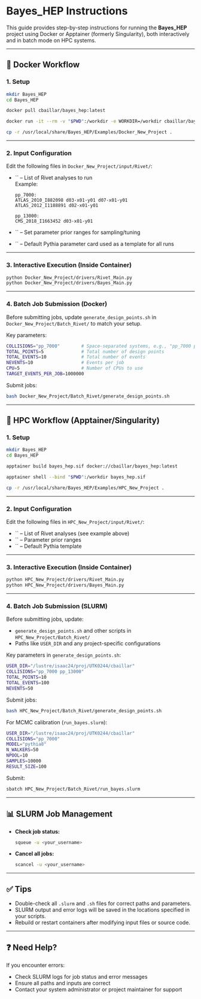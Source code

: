 # Bayes\_HEP Instructions

This guide provides step-by-step instructions for running the **Bayes\_HEP** project using Docker or Apptainer (formerly Singularity), both interactively and in batch mode on HPC systems.

---

## 🚀 Docker Workflow

### 1. Setup

```sh
mkdir Bayes_HEP
cd Bayes_HEP

docker pull cbaillar/bayes_hep:latest

docker run -it --rm -v "$PWD":/workdir -e WORKDIR=/workdir cbaillar/bayes_hep

cp -r /usr/local/share/Bayes_HEP/Examples/Docker_New_Project .
```

---

### 2. Input Configuration

Edit the following files in `Docker_New_Project/input/Rivet/`:

- \`\` – List of Rivet analyses to run\
  Example:

  ```
  pp_7000:
  ATLAS_2010_I882098 d03-x01-y01 d07-x01-y01
  ATLAS_2012_I1188891 d02-x01-y01

  pp_13000:
  CMS_2018_I1663452 d03-x01-y01
  ```

- \`\` – Set parameter prior ranges for sampling/tuning

- \`\` – Default Pythia parameter card used as a template for all runs

---

### 3. Interactive Execution (Inside Container)

```sh
python Docker_New_Project/drivers/Rivet_Main.py
python Docker_New_Project/drivers/Bayes_Main.py
```

---

### 4. Batch Job Submission (Docker)

Before submitting jobs, update `generate_design_points.sh` in `Docker_New_Project/Batch_Rivet/` to match your setup.

Key parameters:

```sh
COLLISIONS="pp_7000"        # Space-separated systems, e.g., "pp_7000 pp_13000"
TOTAL_POINTS=5              # Total number of design points
TOTAL_EVENTS=10             # Total number of events
NEVENTS=10                  # Events per job
CPU=5                       # Number of CPUs to use
TARGET_EVENTS_PER_JOB=1000000
```

Submit jobs:

```sh
bash Docker_New_Project/Batch_Rivet/generate_design_points.sh
```

---

## 🧠 HPC Workflow (Apptainer/Singularity)

### 1. Setup

```sh
mkdir Bayes_HEP
cd Bayes_HEP

apptainer build bayes_hep.sif docker://cbaillar/bayes_hep:latest

apptainer shell --bind "$PWD":/workdir bayes_hep.sif

cp -r /usr/local/share/Bayes_HEP/Examples/HPC_New_Project .
```

---

### 2. Input Configuration

Edit the following files in `HPC_New_Project/input/Rivet/`:

- \`\` – List of Rivet analyses (see example above)
- \`\` – Parameter prior ranges
- \`\` – Default Pythia template

---

### 3. Interactive Execution (Inside Container)

```sh
python HPC_New_Project/drivers/Rivet_Main.py
python HPC_New_Project/drivers/Bayes_Main.py
```

---

### 4. Batch Job Submission (SLURM)

Before submitting jobs, update:

- `generate_design_points.sh` and other scripts in `HPC_New_Project/Batch_Rivet/`
- Paths like `USER_DIR` and any project-specific configurations

Key parameters in `generate_design_points.sh`:

```sh
USER_DIR="/lustre/isaac24/proj/UTK0244/cbaillar"
COLLISIONS="pp_7000 pp_13000"
TOTAL_POINTS=10
TOTAL_EVENTS=100
NEVENTS=50
```

Submit jobs:

```sh
bash HPC_New_Project/Batch_Rivet/generate_design_points.sh
```

For MCMC calibration (`run_bayes.slurm`):

```sh
USER_DIR="/lustre/isaac24/proj/UTK0244/cbaillar"
COLLISIONS="pp_7000"
MODEL="pythia8"
N_WALKERS=50
NPOOL=10
SAMPLES=10000
RESULT_SIZE=100
```

Submit:

```sh
sbatch HPC_New_Project/Batch_Rivet/run_bayes.slurm
```

---

## 📊 SLURM Job Management

- **Check job status:**

  ```sh
  squeue -u <your_username>
  ```

- **Cancel all jobs:**

  ```sh
  scancel -u <your_username>
  ```

---

## ✅ Tips

- Double-check all `.slurm` and `.sh` files for correct paths and parameters.
- SLURM output and error logs will be saved in the locations specified in your scripts.
- Rebuild or restart containers after modifying input files or source code.

---

## ❓ Need Help?

If you encounter errors:

- Check SLURM logs for job status and error messages
- Ensure all paths and inputs are correct
- Contact your system administrator or project maintainer for support

